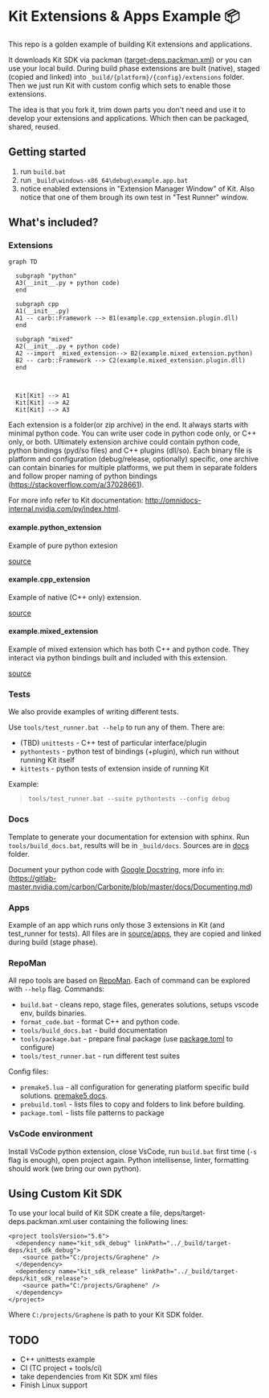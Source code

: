 # Kit Extensions & Apps Example :package:

This repo is a golden example of building Kit extensions and applications. 

It downloads Kit SDK via packman ([target-deps.packman.xml](deps/target-deps.packman.xml)) or you can use your local build. During build phase extensions are built (native), staged (copied and linked) into
`_build/{platform}/{config}/extensions` folder. Then we just run Kit with custom config which sets to enable those extensions.

The idea is that you fork it, trim down parts you don't need and use it to develop your extensions and applications. Which then can be packaged, shared, reused.


## Getting started

1. run `build.bat`
2. run `_build\windows-x86_64\debug\example.app.bat`
3. notice enabled extensions in "Extension Manager Window" of Kit. Also notice that one of them brough its own test in "Test Runner" window.

## What's included?

### Extensions


```mermaid
graph TD

  subgraph "python"
  A3(__init__.py + python code)
  end

  subgraph cpp
  A1(__init__.py)
  A1 -- carb::Framework --> B1(example.cpp_extension.plugin.dll)
  end

  subgraph "mixed"
  A2(__init__.py + python code)
  A2 --import _mixed_extension--> B2(example.mixed_extension.python)
  B2 -- carb::Framework --> C2(example.mixed_extension.plugin.dll)
  end


  
  Kit[Kit] --> A1
  Kit[Kit] --> A2
  Kit[Kit] --> A3

```

Each extension is a folder(or zip archive) in the end. It always starts with minimal python code. You can write user code in python code only, or C++ only, or both. Ultimately extension archive could contain python code, python bindings (pyd/so files) and C++ plugins (dll/so). Each binary file is platform and configuration (debug/release, optionally) specific, one archive can contain binaries for multiple platforms, we put them in separate folders and follow proper naming of python bindings (https://stackoverflow.com/a/37028661).

For more info refer to Kit documentation: http://omnidocs-internal.nvidia.com/py/index.html.

#### example.python_extension

Example of pure python extesion

[source](source/extensions/example.python_extension)


#### example.cpp_extension

Example of native (C++ only) extension.

[source](source/extensions/example.cpp_extension)


#### example.mixed_extension

Example of mixed extension which has both C++ and python code. They interact via python bindings built and included with this extension.

[source](source/extensions/example.mixed_extension)


### Tests

We also provide examples of writing different tests. 

Use `tools/test_runner.bat --help` to run any of them. There are:

* (TBD) `unittests` - C++ test of particular interface/plugin
* `pythontests` - python test of bindings (+plugin), which run without running Kit itself
* `kittests` - python tests of extension inside of running Kit

Example:

> `tools/test_runner.bat --suite pythontests --config debug`


### Docs

Template to generate your documentation for extension with sphinx. Run `tools/build_docs.bat`, results will be in `_build/docs`. Sources are in [docs](docs) folder.

Document your python code with [Google Docstring](https://sphinxcontrib-napoleon.readthedocs.io/en/latest/example_google.html), more info in: (https://gitlab-master.nvidia.com/carbon/Carbonite/blob/master/docs/Documenting.md)


### Apps

Example of an app which runs only those 3 extensions in Kit (and test_runner for tests). All files are in [source/apps](source/apps), they are copied and linked during build (stage phase).

### RepoMan

All repo tools are based on [RepoMan](https://omniverse.gitlab-master-pages.nvidia.com/repo/repo_man/).
Each of command can be explored with `--help` flag.
Commands:
  * `build.bat` - cleans repo, stage files, generates solutions, setups vscode env, builds binaries.
  * `format_code.bat` - format C++ and python code.
  * `tools/build_docs.bat` - build documentation
  * `tools/package.bat` - prepare final package (use [package.toml](package.toml) to configure)
  * `tools/test_runner.bat` - run different test suites

Config files:
  * `premake5.lua` - all configuration for generating platform specific build solutions. [premake5 docs](https://github.com/premake/premake-core/wiki).
  * `prebuild.toml` - lists files to copy and folders to link before building.
  * `package.toml` - lists file patterns to package



### VsCode environment

Install VsCode python extension, close VsCode, run `build.bat` first time (`-s` flag is enough), open project again. Python intellisense, linter, formatting should work (we bring our own python).


## Using Custom Kit SDK

To use your local build of Kit SDK create a file, deps/target-deps.packman.xml.user containing the following lines:

```
<project toolsVersion="5.6">
  <dependency name="kit_sdk_debug" linkPath="../_build/target-deps/kit_sdk_debug">
    <source path="C:/projects/Graphene" />
  </dependency>
  <dependency name="kit_sdk_release" linkPath="../_build/target-deps/kit_sdk_release">
    <source path="C:/projects/Graphene" />
  </dependency>
</project>
```

Where `C:/projects/Graphene` is path to your Kit SDK folder.

## TODO

- C++ unittests example
- CI (TC project + tools/ci)
- take dependencies from Kit SDK xml files
- Finish Linux support

